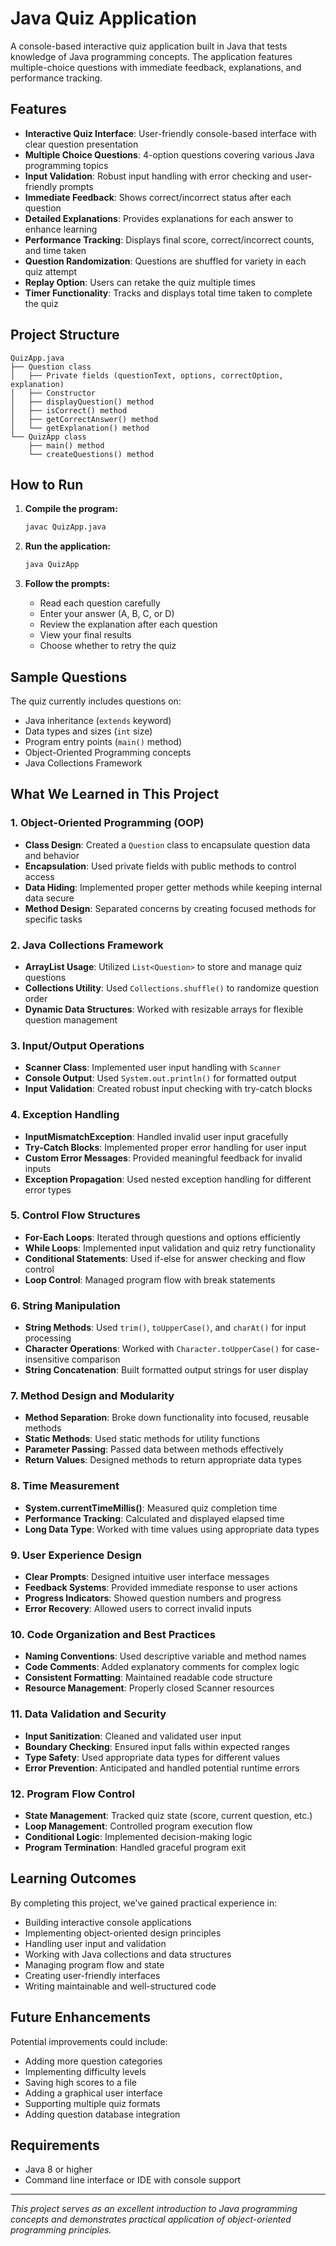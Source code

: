 # Java Quiz Application

A console-based interactive quiz application built in Java that tests knowledge of Java programming concepts. The application features multiple-choice questions with immediate feedback, explanations, and performance tracking.

## Features

- **Interactive Quiz Interface**: User-friendly console-based interface with clear question presentation
- **Multiple Choice Questions**: 4-option questions covering various Java programming topics
- **Input Validation**: Robust input handling with error checking and user-friendly prompts
- **Immediate Feedback**: Shows correct/incorrect status after each question
- **Detailed Explanations**: Provides explanations for each answer to enhance learning
- **Performance Tracking**: Displays final score, correct/incorrect counts, and time taken
- **Question Randomization**: Questions are shuffled for variety in each quiz attempt
- **Replay Option**: Users can retake the quiz multiple times
- **Timer Functionality**: Tracks and displays total time taken to complete the quiz

## Project Structure

```
QuizApp.java
├── Question class
│   ├── Private fields (questionText, options, correctOption, explanation)
│   ├── Constructor
│   ├── displayQuestion() method
│   ├── isCorrect() method
│   ├── getCorrectAnswer() method
│   └── getExplanation() method
└── QuizApp class
    ├── main() method
    └── createQuestions() method
```

## How to Run

1. **Compile the program:**
   ```bash
   javac QuizApp.java
   ```

2. **Run the application:**
   ```bash
   java QuizApp
   ```

3. **Follow the prompts:**
   - Read each question carefully
   - Enter your answer (A, B, C, or D)
   - Review the explanation after each question
   - View your final results
   - Choose whether to retry the quiz

## Sample Questions

The quiz currently includes questions on:
- Java inheritance (`extends` keyword)
- Data types and sizes (`int` size)
- Program entry points (`main()` method)
- Object-Oriented Programming concepts
- Java Collections Framework

## What We Learned in This Project

### 1. **Object-Oriented Programming (OOP)**
- **Class Design**: Created a `Question` class to encapsulate question data and behavior
- **Encapsulation**: Used private fields with public methods to control access
- **Data Hiding**: Implemented proper getter methods while keeping internal data secure
- **Method Design**: Separated concerns by creating focused methods for specific tasks

### 2. **Java Collections Framework**
- **ArrayList Usage**: Utilized `List<Question>` to store and manage quiz questions
- **Collections Utility**: Used `Collections.shuffle()` to randomize question order
- **Dynamic Data Structures**: Worked with resizable arrays for flexible question management

### 3. **Input/Output Operations**
- **Scanner Class**: Implemented user input handling with `Scanner`
- **Console Output**: Used `System.out.println()` for formatted output
- **Input Validation**: Created robust input checking with try-catch blocks

### 4. **Exception Handling**
- **InputMismatchException**: Handled invalid user input gracefully
- **Try-Catch Blocks**: Implemented proper error handling for user input
- **Custom Error Messages**: Provided meaningful feedback for invalid inputs
- **Exception Propagation**: Used nested exception handling for different error types

### 5. **Control Flow Structures**
- **For-Each Loops**: Iterated through questions and options efficiently
- **While Loops**: Implemented input validation and quiz retry functionality
- **Conditional Statements**: Used if-else for answer checking and flow control
- **Loop Control**: Managed program flow with break statements

### 6. **String Manipulation**
- **String Methods**: Used `trim()`, `toUpperCase()`, and `charAt()` for input processing
- **Character Operations**: Worked with `Character.toUpperCase()` for case-insensitive comparison
- **String Concatenation**: Built formatted output strings for user display

### 7. **Method Design and Modularity**
- **Method Separation**: Broke down functionality into focused, reusable methods
- **Static Methods**: Used static methods for utility functions
- **Parameter Passing**: Passed data between methods effectively
- **Return Values**: Designed methods to return appropriate data types

### 8. **Time Measurement**
- **System.currentTimeMillis()**: Measured quiz completion time
- **Performance Tracking**: Calculated and displayed elapsed time
- **Long Data Type**: Worked with time values using appropriate data types

### 9. **User Experience Design**
- **Clear Prompts**: Designed intuitive user interface messages
- **Feedback Systems**: Provided immediate response to user actions
- **Progress Indicators**: Showed question numbers and progress
- **Error Recovery**: Allowed users to correct invalid inputs

### 10. **Code Organization and Best Practices**
- **Naming Conventions**: Used descriptive variable and method names
- **Code Comments**: Added explanatory comments for complex logic
- **Consistent Formatting**: Maintained readable code structure
- **Resource Management**: Properly closed Scanner resources

### 11. **Data Validation and Security**
- **Input Sanitization**: Cleaned and validated user input
- **Boundary Checking**: Ensured input falls within expected ranges
- **Type Safety**: Used appropriate data types for different values
- **Error Prevention**: Anticipated and handled potential runtime errors

### 12. **Program Flow Control**
- **State Management**: Tracked quiz state (score, current question, etc.)
- **Loop Management**: Controlled program execution flow
- **Conditional Logic**: Implemented decision-making logic
- **Program Termination**: Handled graceful program exit

## Learning Outcomes

By completing this project, we've gained practical experience in:
- Building interactive console applications
- Implementing object-oriented design principles
- Handling user input and validation
- Working with Java collections and data structures
- Managing program flow and state
- Creating user-friendly interfaces
- Writing maintainable and well-structured code

## Future Enhancements

Potential improvements could include:
- Adding more question categories
- Implementing difficulty levels
- Saving high scores to a file
- Adding a graphical user interface
- Supporting multiple quiz formats
- Adding question database integration

## Requirements

- Java 8 or higher
- Command line interface or IDE with console support

---

*This project serves as an excellent introduction to Java programming concepts and demonstrates practical application of object-oriented programming principles.*
